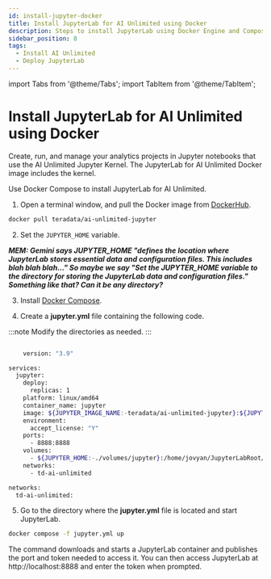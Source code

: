 ```yaml
---
id: install-jupyter-docker
title: Install JupyterLab for AI Unlimited using Docker
description: Steps to install JupyterLab using Docker Engine and Compose file.
sidebar_position: 8
tags:
  - Install AI Unlimited
  - Deploy JupyterLab
---
```

import Tabs from '@theme/Tabs';
import TabItem from '@theme/TabItem';

# Install JupyterLab for AI Unlimited using Docker

Create, run, and manage your analytics projects in Jupyter notebooks that use the AI Unlimited Jupyter Kernel. The JupyterLab for AI Unlimited Docker image includes the kernel. 

Use Docker Compose to install JupyterLab for AI Unlimited. 

1. Open a terminal window, and pull the Docker image from [DockerHub](https://hub.docker.com/r/teradata/ai-unlimited-jupyter).

```bash
docker pull teradata/ai-unlimited-jupyter
```
   
2. Set the `JUPYTER_HOME` variable.

***MEM: Gemini says JUPYTER_HOME "defines the location where JupyterLab stores essential data and configuration files. This includes blah blah blah..." So maybe we say "Set the JUPYTER_HOME variable to the directory for storing the JupyterLab data and configuration files." Something like that? Can it be any directory?***

3. Install [Docker Compose](https://docs.docker.com/compose/install/).

4. Create a **jupyter.yml** file containing the following code.

 :::note
Modify the directories as needed.
:::

```bash 

    version: "3.9"

services:
  jupyter:
    deploy:
      replicas: 1
    platform: linux/amd64
    container_name: jupyter
    image: ${JUPYTER_IMAGE_NAME:-teradata/ai-unlimited-jupyter}:${JUPYTER_IMAGE_TAG:-latest}
    environment:
      accept_license: "Y"
    ports:
      - 8888:8888
    volumes:
      - ${JUPYTER_HOME:-./volumes/jupyter}:/home/jovyan/JupyterLabRoot/userdata
    networks:
      - td-ai-unlimited

networks:
  td-ai-unlimited:

```
5. Go to the directory where the **jupyter.yml** file is located and start JupyterLab.

```bash 
docker compose -f jupyter.yml up
```
The command downloads and starts a JupyterLab container and publishes the port and token needed to access it. You can then access JupyterLab at http://localhost:8888 and enter the token when prompted. 
